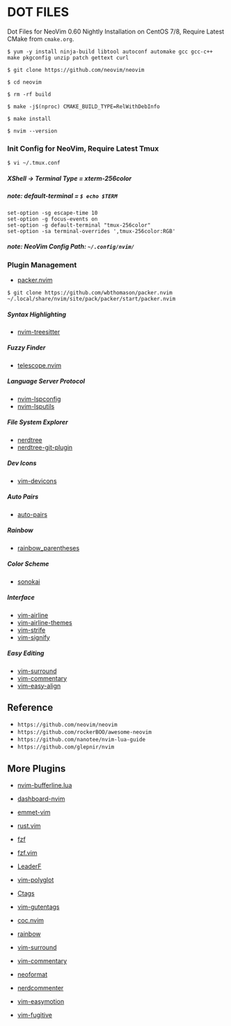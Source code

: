 # DOT FILES


Dot Files for NeoVim 0.60 Nightly Installation on CentOS 7/8, Require Latest CMake from `cmake.org`.

`$ yum -y install ninja-build libtool autoconf automake gcc gcc-c++ make pkgconfig unzip patch gettext curl`

`$ git clone https://github.com/neovim/neovim`

`$ cd neovim`

`$ rm -rf build`

`$ make -j$(nproc) CMAKE_BUILD_TYPE=RelWithDebInfo`

`$ make install`

`$ nvim --version`


### Init Config for NeoVim, Require Latest Tmux

`$ vi ~/.tmux.conf`


##### XShell -> Terminal Type = xterm-256color
##### note: default-terminal = `$ echo $TERM`

```
set-option -sg escape-time 10
set-option -g focus-events on
set-option -g default-terminal "tmux-256color"
set-option -sa terminal-overrides ',tmux-256color:RGB'
```

##### note: NeoVim Config Path: `~/.config/nvim/`


### Plugin Management

- [packer.nvim](https://github.com/wbthomason/packer.nvim)

`$ git clone https://github.com/wbthomason/packer.nvim ~/.local/share/nvim/site/pack/packer/start/packer.nvim`


##### Syntax Highlighting

- [nvim-treesitter](https://github.com/nvim-treesitter/nvim-treesitter)


##### Fuzzy Finder

- [telescope.nvim](https://github.com/nvim-telescope/telescope.nvim)


##### Language Server Protocol

- [nvim-lspconfig](https://github.com/neovim/nvim-lspconfig)
- [nvim-lsputils](https://github.com/RishabhRD/nvim-lsputils)


##### File System Explorer

- [nerdtree](https://github.com/preservim/nerdtree)
- [nerdtree-git-plugin](https://github.com/Xuyuanp/nerdtree-git-plugin)

##### Dev Icons

- [vim-devicons](https://github.com/ryanoasis/vim-devicons)


##### Auto Pairs

- [auto-pairs](https://github.com/jiangmiao/auto-pairs)


##### Rainbow

- [rainbow_parentheses](https://github.com/junegunn/rainbow_parentheses.vim)


##### Color Scheme

- [sonokai](https://github.com/sainnhe/sonokai)


##### Interface

- [vim-airline](https://github.com/vim-airline/vim-airline)
- [vim-airline-themes](https://github.com/vim-airline/vim-airline-themes)
- [vim-strife](https://github.com/mhinz/vim-startify)
- [vim-signify](https://github.com/mhinz/vim-signify)


##### Easy Editing

- [vim-surround](https://github.com/tpope/vim-surround)
- [vim-commentary](https://github.com/tpope/vim-commentary)
- [vim-easy-align](https://github.com/junegunn/vim-easy-align)


## Reference

- `https://github.com/neovim/neovim`
- `https://github.com/rockerBOO/awesome-neovim`
- `https://github.com/nanotee/nvim-lua-guide`
- `https://github.com/glepnir/nvim`


## More Plugins

- [nvim-bufferline.lua](https://github.com/akinsho/nvim-bufferline.lua)
- [dashboard-nvim](https://github.com/glepnir/dashboard-nvim)
- [emmet-vim](https://github.com/mattn/emmet-vim)
- [rust.vim](https://github.com/rust-lang/rust.vim)
- [fzf](https://github.com/junegunn/fzf)
- [fzf.vim](https://github.com/junegunn/fzf.vim)
- [LeaderF](https://github.com/Yggdroot/LeaderF)
- [vim-polyglot](https://github.com/sheerun/vim-polyglot)
- [Ctags](https://github.com/universal-ctags/ctags)
- [vim-gutentags](https://github.com/ludovicchabant/vim-gutentags)
- [coc.nvim](https://github.com/neoclide/coc.nvim)

- [rainbow](https://github.com/luochen1990/rainbow)
- [vim-surround](https://github.com/tpope/vim-surround)
- [vim-commentary](https://github.com/tpope/vim-commentary)
- [neoformat](https://github.com/sbdchd/neoformat)
- [nerdcommenter](https://github.com/preservim/nerdcommenter)
- [vim-easymotion](https://github.com/easymotion/vim-easymotion)
- [vim-fugitive](https://github.com/tpope/vim-fugitive)





